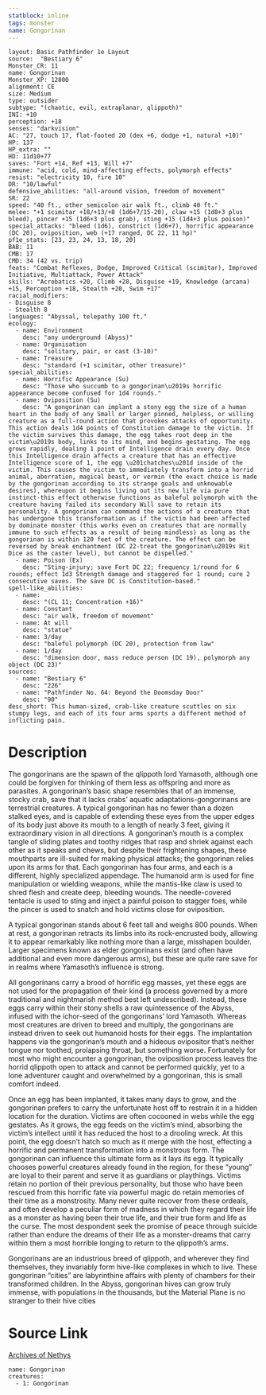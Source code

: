 ```yaml
---
statblock: inline
tags: monster
name: Gongorinan
---
```

```statblock
layout: Basic Pathfinder 1e Layout
source:  "Bestiary 6"
Monster_CR: 11
name: Gongorinan
Monster_XP: 12800
alignment: CE
size: Medium
type: outsider
subtype: "(chaotic, evil, extraplanar, qlippoth)"
INI: +10
perception: +18
senses: "darkvision"
AC: "27, touch 17, flat-footed 20 (dex +6, dodge +1, natural +10)"
HP: 137
HP_extra: ""
HD: 11d10+77
saves: "Fort +14, Ref +13, Will +7"
immune: "acid, cold, mind-affecting effects, polymorph effects"
resist: "electricity 10, fire 10"
DR: "10/lawful"
defensive_abilities: "all-around vision, freedom of movement"
SR: 22
speed: "40 ft., other_semicolon air walk ft., climb 40 ft."
melee: "+1 scimitar +18/+13/+8 (1d6+7/15-20), claw +15 (1d8+3 plus bleed), pincer +15 (1d6+3 plus grab), sting +15 (1d4+3 plus poison)"
special_attacks: "bleed (1d6), constrict (1d6+7), horrific appearance (DC 20), oviposition, web (+17 ranged, DC 22, 11 hp)"
pf1e_stats: [23, 23, 24, 13, 18, 20]
BAB: 11
CMB: 17
CMD: 34 (42 vs. trip)
feats: "Combat Reflexes, Dodge, Improved Critical (scimitar), Improved Initiative, Multiattack, Power Attack"
skills: "Acrobatics +20, Climb +28, Disguise +19, Knowledge (arcana) +15, Perception +18, Stealth +20, Swim +17"
racial_modifiers:
- Disguise 8
- Stealth 8
languages: "Abyssal, telepathy 100 ft."
ecology:
  - name: Environment
    desc: "any underground (Abyss)"
  - name: Organisation
    desc: "solitary, pair, or cast (3-10)"
  - name: Treasure
    desc: "standard (+1 scimitar, other treasure)"
special_abilities:
  - name: Horrific Appearance (Su)
    desc: "Those who succumb to a gongorinan\u2019s horrific appearance become confused for 1d4 rounds."
  - name: Oviposition (Su)
    desc: "A gongorinan can implant a stony egg the size of a human heart in the body of any Small or larger pinned, helpless, or willing creature as a full-round action that provokes attacks of opportunity. This action deals 1d4 points of Constitution damage to the victim. If the victim survives this damage, the egg takes root deep in the victim\u2019s body, links to its mind, and begins gestating. The egg grows rapidly, dealing 1 point of Intelligence drain every day. Once this Intelligence drain affects a creature that has an effective Intelligence score of 1, the egg \u201chatches\u201d inside of the victim. This causes the victim to immediately transform into a horrid animal, aberration, magical beast, or vermin (the exact choice is made by the gongorinan according to its strange goals and unknowable desires), whereupon it begins living out its new life via pure instinct-this effect otherwise functions as baleful polymorph with the creature having failed its secondary Will save to retain its personality. A gongorinan can command the actions of a creature that has undergone this transformation as if the victim had been affected by dominate monster (this works even on creatures that are normally immune to such effects as a result of being mindless) as long as the gongorinan is within 120 feet of the creature. The effect can be reversed by break enchantment (DC 22-treat the gongorinan\u2019s Hit Dice as the caster level), but cannot be dispelled."
  - name: Poison (Ex)
    desc: "Sting-injury; save Fort DC 22; frequency 1/round for 6 rounds; effect 1d3 Strength damage and staggered for 1 round; cure 2 consecutive saves. The save DC is Constitution-based."
spell-like_abilities:
  - name:
    desc: "(CL 11; Concentration +16)"
  - name: Constant
    desc: "air walk, freedom of movement"
  - name: At will
    desc: "statue"
  - name: 3/day
    desc: "baleful polymorph (DC 20), protection from law"
  - name: 1/day
    desc: "dimension door, mass reduce person (DC 19), polymorph any object (DC 23)"
sources:
  - name: "Bestiary 6"
    desc: "226"
  - name: "Pathfinder No. 64: Beyond the Doomsday Door"
    desc: "90"
desc_short: This human-sized, crab-like creature scuttles on six stumpy legs, and each of its four arms sports a different method of inflicting pain.
```
# Description
The gongorinans are the spawn of the qlippoth lord Yamasoth, although one could be forgiven for thinking of them less as offspring and more as parasites. A gongorinan’s basic shape resembles that of an immense, stocky crab, save that it lacks crabs’ aquatic adaptations-gongorinans are terrestrial creatures. A typical gongorinan has no fewer than a dozen stalked eyes, and is capable of extending these eyes from the upper edges of its body just above its mouth to a length of nearly 3 feet, giving it extraordinary vision in all directions. A gongorinan’s mouth is a complex tangle of sliding plates and toothy ridges that rasp and shriek against each other as it speaks and chews, but despite their frightening shapes, these mouthparts are ill-suited for making physical attacks; the gongorinan relies upon its arms for that. Each gongorinan has four arms, and each is a different, highly specialized appendage. The humanoid arm is used for fine manipulation or wielding weapons, while the mantis-like claw is used to shred flesh and create deep, bleeding wounds. The needle-covered tentacle is used to sting and inject a painful poison to stagger foes, while the pincer is used to snatch and hold victims close for oviposition. 

A typical gongorinan stands about 6 feet tall and weighs 800 pounds. When at rest, a gongorinan retracts its limbs into its rock-encrusted body, allowing it to appear remarkably like nothing more than a large, misshapen boulder. Larger specimens known as elder gongorinans exist (and often have additional and even more dangerous arms), but these are quite rare save for in realms where Yamasoth’s influence is strong. 

All gongorinans carry a brood of horrific egg masses, yet these eggs are not used for the propagation of their kind (a process governed by a more traditional and nightmarish method best left undescribed). Instead, these eggs carry within their stony shells a raw quintessence of the Abyss, infused with the ichor-seed of the gongorinans’ lord Yamasoth. Whereas most creatures are driven to breed and multiply, the gongorinans are instead driven to seek out humanoid hosts for their eggs. The implantation happens via the gongorinan’s mouth and a hideous ovipositor that’s neither tongue nor toothed, prolapsing throat, but something worse. Fortunately for most who might encounter a gongorinan, the oviposition process leaves the horrid qlippoth open to attack and cannot be performed quickly, yet to a lone adventurer caught and overwhelmed by a gongorinan, this is small comfort indeed. 

Once an egg has been implanted, it takes many days to grow, and the gongorinan prefers to carry the unfortunate host off to restrain it in a hidden location for the duration. Victims are often cocooned in webs while the egg gestates. As it grows, the egg feeds on the victim’s mind, absorbing the victim’s intellect until it has reduced the host to a drooling wreck. At this point, the egg doesn’t hatch so much as it merge with the host, effecting a horrific and permanent transformation into a monstrous form. The gongorinan can influence this ultimate form as it lays its egg. It typically chooses powerful creatures already found in the region, for these “young” are loyal to their parent and serve it as guardians or playthings. Victims retain no portion of their previous personality, but those who have been rescued from this horrific fate via powerful magic do retain memories of their time as a monstrosity. Many never quite recover from these ordeals, and often develop a peculiar form of madness in which they regard their life as a monster as having been their true life, and their true form and life as the curse. The most despondent seek the promise of peace through suicide rather than endure the dreams of their life as a monster-dreams that carry within them a most horrible longing to return to the qlippoth’s arms. 

Gongorinans are an industrious breed of qlippoth, and wherever they find themselves, they invariably form hive-like complexes in which to live. These gongorinan “cities” are labyrinthine affairs with plenty of chambers for their transformed children. In the Abyss, gongorinan hives can grow truly immense, with populations in the thousands, but the Material Plane is no stranger to their hive cities
# Source Link
[Archives of Nethys](https://aonprd.com/MonsterDisplay.aspx?ItemName=Gongorinan)
```encounter-table
name: Gongorinan
creatures:
  - 1: Gongorinan
```
